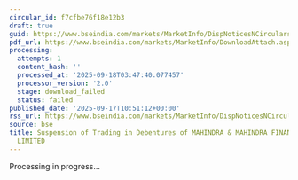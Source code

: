 ```yaml
---
circular_id: f7cfbe76f18e12b3
draft: true
guid: https://www.bseindia.com/markets/MarketInfo/DispNoticesNCirculars.aspx?Noticeid={F905F7C4-81C4-4C94-BA70-2C0920D43258}&noticeno=20250917-16&dt=09/17/2025&icount=16&totcount=57&flag=0
pdf_url: https://www.bseindia.com/markets/MarketInfo/DownloadAttach.aspx?id=20250917-16&attachedId=
processing:
  attempts: 1
  content_hash: ''
  processed_at: '2025-09-18T03:47:40.077457'
  processor_version: '2.0'
  stage: download_failed
  status: failed
published_date: '2025-09-17T10:51:12+00:00'
rss_url: https://www.bseindia.com/markets/MarketInfo/DispNoticesNCirculars.aspx?Noticeid={F905F7C4-81C4-4C94-BA70-2C0920D43258}&noticeno=20250917-16&dt=09/17/2025&icount=16&totcount=57&flag=0
source: bse
title: Suspension of Trading in Debentures of MAHINDRA & MAHINDRA FINANCIAL SERVICES
  LIMITED
---
```


Processing in progress...